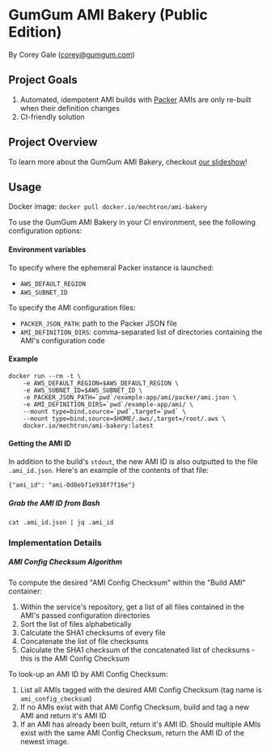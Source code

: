 # GumGum AMI Bakery (Public Edition)

By Corey Gale (corey@gumgum.com)

## Project Goals

1. Automated, idempotent AMI builds with [Packer](https://www.packer.io/) 
    AMIs are only re-built when their definition changes
1. CI-friendly solution

## Project Overview

To learn more about the GumGum AMI Bakery, checkout [our slideshow](https://slides.com/coreygale/ami-bakery/)!

## Usage

Docker image: `docker pull docker.io/mechtron/ami-bakery`

To use the GumGum AMI Bakery in your CI environment, see the following configuration options:

#### Environment variables

To specify where the ephemeral Packer instance is launched:

- `AWS_DEFAULT_REGION`
- `AWS_SUBNET_ID`

To specify the AMI configuration files:

- `PACKER_JSON_PATH`: path to the Packer JSON file
- `AMI_DEFINITION_DIRS`: comma-separated list of directories containing the AMI's configuration code

#### Example

```
docker run --rm -t \
    -e AWS_DEFAULT_REGION=$AWS_DEFAULT_REGION \
    -e AWS_SUBNET_ID=$AWS_SUBNET_ID \
    -e PACKER_JSON_PATH=`pwd`/example-app/ami/packer/ami.json \
    -e AMI_DEFINITION_DIRS=`pwd`/example-app/ami/ \
    --mount type=bind,source=`pwd`,target=`pwd` \
    --mount type=bind,source=$HOME/.aws/,target=/root/.aws \
    docker.io/mechtron/ami-bakery:latest
```

#### Getting the AMI ID

In addition to the build's `stdout`, the new AMI ID is also outputted to the file `.ami_id.json`. Here's an example of the contents of that file:

    {"ami_id": "ami-0d8ebf1e938f7f16e"}

##### Grab the AMI ID from Bash

    cat .ami_id.json | jq .ami_id

### Implementation Details

##### AMI Config Checksum Algorithm

To compute the desired "AMI Config Checksum" within the "Build AMI" container:

1.  Within the service's repository, get a list of all files contained in the AMI's passed configuration directories
2.  Sort the list of files alphabetically
3.  Calculate the SHA1 checksums of every file
4.  Concatenate the list of file checksums
5.  Calculate the SHA1 checksum of the concatenated list of checksums - this is the AMI Config Checksum

To look-up an AMI ID by AMI Config Checksum:

1.  List all AMIs tagged with the desired AMI Config Checksum (tag name is `ami_config_checksum`)
2.  If no AMIs exist with that AMI Config Checksum, build and tag a new AMI and return it's AMI ID
3.  If an AMI has already been built, return it's AMI ID. Should multiple AMIs exist with the same AMI Config Checksum, return the AMI ID of the newest image.
